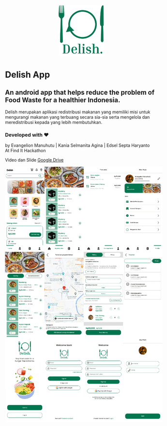 <p align="center">
  <img src="res/logo.png" alt="Alt text" width="150" height="fit" >
</p>

# Delish App
## An android app that helps reduce the problem of Food Waste for a healthier Indonesia.

Delish merupakan aplikasi redistribusi makanan yang memiliki misi untuk mengurangi makanan yang terbuang secara sia-sia serta mengelola dan meredistribusi kepada yang lebih membutuhkan.

### Developed with ❤️
by Evangelion Manuhutu | Kania Selmanita Agina | Edsel Septa Haryanto
<br>At Find It Hackathon

Video dan Slide [Google Drive](https://drive.google.com/drive/folders/1WqrAe5bNpHhQCEXR7GMHHNSg0YcO9jI8?usp=drive_link)


<div style="display:flex">
  <img src="res/home.png" width="130" height="280">
  <img src="res/mysterybox.png" width="130" height="280">
  <img src="res/transaction.png" width="130" height="280">
  <img src="res/userprofile.png" width="130" height="280">
</div>

<div style="display:flex">
  <img src="res/food_category.png" width="130" height="280">
  <img src="res/map_pinpoint.png" width="130" height="280">
  <img src="res/checkout.png" width="130" height="280">
  <img src="res/voucher.png" width="130" height="280">
</div>

<div style="display:flex">
  <img src="res/auth_page.png" width="130" height="280">
  <img src="res/login_page.png" width="130" height="280">
  <img src="res/signin_page.png" width="130" height="280">
  <img src="res/setup_user.png" width="130" height="280">
</div>



